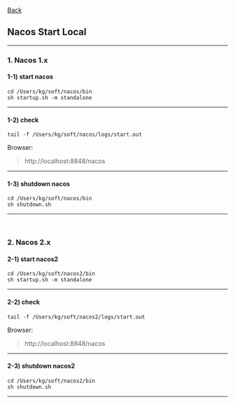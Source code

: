 [Back](README.md)

## Nacos Start Local

<hr>


### 1. Nacos 1.x

#### 1-1) start nacos
```
cd /Users/kg/soft/nacos/bin
sh startup.sh -m standalone
```
<hr> 

#### 1-2) check
```
tail -f /Users/kg/soft/nacos/logs/start.out
```

Browser:

>http://localhost:8848/nacos

<hr>

#### 1-3) shutdown nacos
```
cd /Users/kg/soft/nacos/bin
sh shutdown.sh
```
<hr>

&nbsp;

### 2. Nacos 2.x

#### 2-1) start nacos2
```
cd /Users/kg/soft/nacos2/bin
sh startup.sh -m standalone

```
<hr>

#### 2-2) check
```
tail -f /Users/kg/soft/nacos2/logs/start.out
```

Browser:

>http://localhost:8848/nacos

<hr>

#### 2-3) shutdown nacos2
```
cd /Users/kg/soft/nacos2/bin
sh shutdown.sh
```
<hr>






